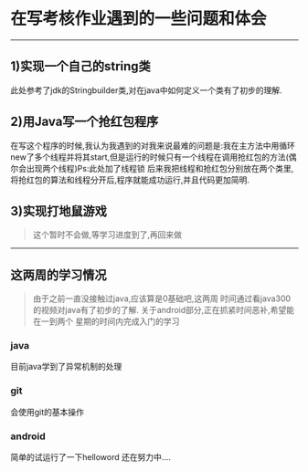 # 在写考核作业遇到的一些问题和体会
-------------------------------------
## 1)实现一个自己的string类
此处参考了jdk的Stringbuilder类,对在java中如何定义一个类有了初步的理解.

## 2)用Java写一个抢红包程序
在写这个程序的时候,我认为我遇到的对我来说最难的问题是:我在主方法中用循环
new了多个线程并将其start,但是运行的时候只有一个线程在调用抢红包的方法(偶尔会出现两个线程)Ps:此处加了线程锁
后来我把线程和抢红包分别放在两个类里,将抢红包的算法和线程分开后,程序就能成功运行,并且代码更加简明.

## 3)实现打地鼠游戏
> 这个暂时不会做,等学习进度到了,再回来做

-----------------------------------------------------------------------------
## 这两周的学习情况
> 由于之前一直没接触过java,应该算是0基础吧,这两周
时间通过看java300的视频对java有了初步的了解.
关于android部分,正在抓紧时间恶补,希望能在一到两个
星期的时间内完成入门的学习
### java
目前java学到了异常机制的处理
### git
会使用git的基本操作
### android
简单的试运行了一下helloword 还在努力中....


